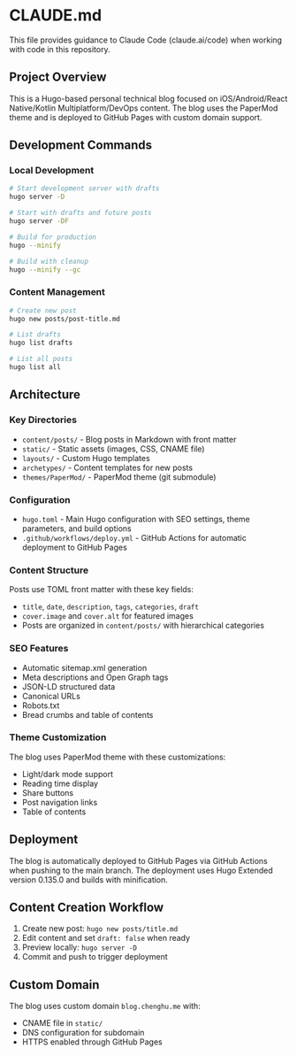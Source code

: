 # CLAUDE.md

This file provides guidance to Claude Code (claude.ai/code) when working with code in this repository.

## Project Overview

This is a Hugo-based personal technical blog focused on iOS/Android/React Native/Kotlin Multiplatform/DevOps content. The blog uses the PaperMod theme and is deployed to GitHub Pages with custom domain support.

## Development Commands

### Local Development
```bash
# Start development server with drafts
hugo server -D

# Start with drafts and future posts
hugo server -DF

# Build for production
hugo --minify

# Build with cleanup
hugo --minify --gc
```

### Content Management
```bash
# Create new post
hugo new posts/post-title.md

# List drafts
hugo list drafts

# List all posts
hugo list all
```

## Architecture

### Key Directories
- `content/posts/` - Blog posts in Markdown with front matter
- `static/` - Static assets (images, CSS, CNAME file)
- `layouts/` - Custom Hugo templates
- `archetypes/` - Content templates for new posts
- `themes/PaperMod/` - PaperMod theme (git submodule)

### Configuration
- `hugo.toml` - Main Hugo configuration with SEO settings, theme parameters, and build options
- `.github/workflows/deploy.yml` - GitHub Actions for automatic deployment to GitHub Pages

### Content Structure
Posts use TOML front matter with these key fields:
- `title`, `date`, `description`, `tags`, `categories`, `draft`
- `cover.image` and `cover.alt` for featured images
- Posts are organized in `content/posts/` with hierarchical categories

### SEO Features
- Automatic sitemap.xml generation
- Meta descriptions and Open Graph tags
- JSON-LD structured data
- Canonical URLs
- Robots.txt
- Bread crumbs and table of contents

### Theme Customization
The blog uses PaperMod theme with these customizations:
- Light/dark mode support
- Reading time display
- Share buttons
- Post navigation links
- Table of contents

## Deployment

The blog is automatically deployed to GitHub Pages via GitHub Actions when pushing to the main branch. The deployment uses Hugo Extended version 0.135.0 and builds with minification.

## Content Creation Workflow

1. Create new post: `hugo new posts/title.md`
2. Edit content and set `draft: false` when ready
3. Preview locally: `hugo server -D`
4. Commit and push to trigger deployment

## Custom Domain

The blog uses custom domain `blog.chenghu.me` with:
- CNAME file in `static/`
- DNS configuration for subdomain
- HTTPS enabled through GitHub Pages